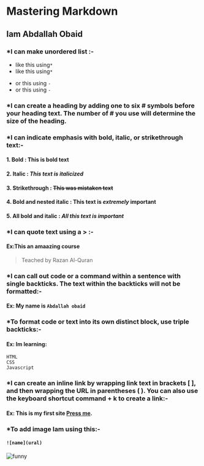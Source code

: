 # Mastering Markdown
## Iam Abdallah Obaid
### *I can make unordered list :-
* like this using`*`
* like this using`*`

- or this using `-`
- or this using `-`
### *I can create a heading by adding one to six # symbols before your heading text. The number of # you use will determine the size of the heading.
### *I can indicate emphasis with bold, italic, or strikethrough text:-
#### 1. Bold : **This is bold text**	
#### 2. Italic	: *This text is italicized*
#### 3. Strikethrough : ~~This was mistaken text~~	
#### 4. Bold and nested italic	: **This text is _extremely_ important**
#### 5. All bold and italic : ***All this text is important***	
### *I can quote text using a > :-
#### Ex:This an amaazing course
 > Teached by Razan Al-Quran  
### *I can call out code or a command within a sentence with single backticks. The text within the backticks will not be formatted:-
#### Ex: My name is `Abdallah obaid`
### *To format code or text into its own distinct block, use triple backticks:-
#### Ex: Im learning:
```
HTML
CSS
Javascript
```
### *I can create an inline link by wrapping link text in brackets [ ], and then wrapping the URL in parentheses ( ). You can also use the keyboard shortcut command + k to create a link:-
#### Ex: This is my first site [Press me](https://midnightbluepungentservers.abdallahobaid.repl.co/).
### *To add image Iam using this:-
#### `![name](ural)`
![funny](https://upload.wikimedia.org/wikipedia/commons/4/4f/Pffffft_high_rez.gif)


